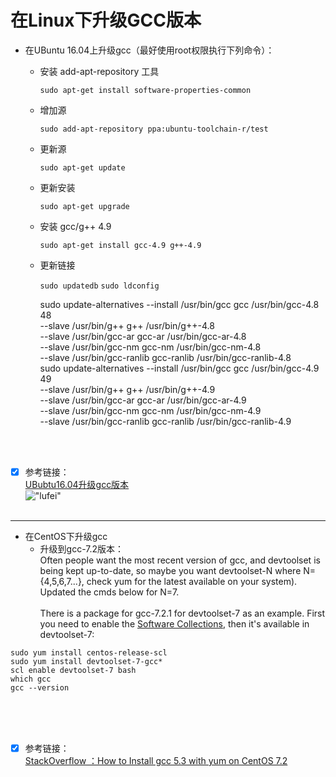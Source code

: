 在Linux下升级GCC版本
===========
* 在UBuntu 16.04上升级gcc（最好使用root权限执行下列命令）：
	* 安装 add-apt-repository 工具

        `sudo apt-get install software-properties-common`

	* 增加源

        `sudo add-apt-repository ppa:ubuntu-toolchain-r/test`

	* 更新源

        `sudo apt-get update`

	* 更新安装

        `sudo apt-get upgrade`

	* 安装 gcc/g++ 4.9

        `sudo apt-get install gcc-4.9 g++-4.9`

	* 更新链接

        `sudo updatedb`
        `sudo ldconfig`

        sudo update-alternatives --install /usr/bin/gcc gcc /usr/bin/gcc-4.8 48 \
		 --slave /usr/bin/g++ g++ /usr/bin/g++-4.8 \
		 --slave /usr/bin/gcc-ar gcc-ar /usr/bin/gcc-ar-4.8 \
		 --slave /usr/bin/gcc-nm gcc-nm /usr/bin/gcc-nm-4.8 \
		 --slave /usr/bin/gcc-ranlib gcc-ranlib /usr/bin/gcc-ranlib-4.8<br />
		sudo update-alternatives --install /usr/bin/gcc gcc /usr/bin/gcc-4.9 49 \
		 --slave /usr/bin/g++ g++ /usr/bin/g++-4.9 \
		 --slave /usr/bin/gcc-ar gcc-ar /usr/bin/gcc-ar-4.9 \
		 --slave /usr/bin/gcc-nm gcc-nm /usr/bin/gcc-nm-4.9 \
		 --slave /usr/bin/gcc-ranlib gcc-ranlib /usr/bin/gcc-ranlib-4.9

<br /><br />
* [x] 参考链接：<br />
[UBubtu16.04升级gcc版本](https://blog.csdn.net/Watson2016/article/details/52415429)<br />
!["lufei"](https://github.com/tycao/tycao.github.io/blob/master/src/lufei.jpg "lufei")<br /><br />
*****

* 在CentOS下升级gcc
	* 升级到gcc-7.2版本：<br />
Often people want the most recent version of gcc, and devtoolset is being kept up-to-date, so maybe you want devtoolset-N where N={4,5,6,7...}, check yum for the latest available on your system). Updated the cmds below for N=7.
<br /><br />
There is a package for gcc-7.2.1 for devtoolset-7 as an example. First you need to enable the [Software Collections](https://www.softwarecollections.org/en/scls/rhscl/devtoolset-4/), then it's available in devtoolset-7:
```shell
sudo yum install centos-release-scl
sudo yum install devtoolset-7-gcc*
scl enable devtoolset-7 bash
which gcc
gcc --version
```
<br /><br /><br />
* [x] 参考链接：<br />
[StackOverflow ：How to Install gcc 5.3 with yum on CentOS 7.2](https://stackoverflow.com/questions/36327805/how-to-install-gcc-5-3-with-yum-on-centos-7-2)<br />